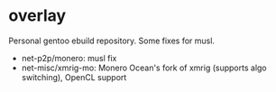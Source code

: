 # overlay
Personal gentoo ebuild repository. Some fixes for musl.

* net-p2p/monero: musl fix
* net-misc/xmrig-mo: Monero Ocean's fork of xmrig (supports algo switching), OpenCL support
